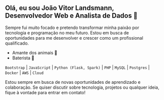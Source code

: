 ## Olá, eu sou João Vitor Landsmann, Desenvolvedor Web e Analista de Dados 👋

Sempre fui muito focado e pretendo transformar minha paixão por tecnologia e programação no meu futuro. Estou em busca de oportunidades para me desenvolver e crescer como um profissional qualificado.

- Amante dos animais 🐾
- Baterista 🥁
  
`Bootstrap` | `JavaScript` | `Python (Flask, Spark)` | `PHP` | `MySQL` | `Postgres` | `Docker` | `AWS` | `Cloud`

Estou sempre em busca de novas oportunidades de aprendizado e colaboração. Se quiser discutir sobre tecnologia, projetos ou qualquer ideia, fique à vontade para entrar em contato!
